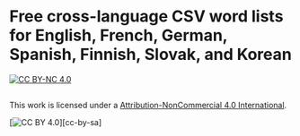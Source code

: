 # Free cross-language CSV word lists for English, French, German, Spanish, Finnish, Slovak, and Korean

[![CC BY-NC 4.0][cc-by-nc-shield]][cc-by-nc]

##

This work is licensed under a
[Attribution-NonCommercial 4.0 International][cc-by-nc].

[![CC BY 4.0][cc-by-nc-image]][cc-by-sa]

[cc-by-nc]: https://creativecommons.org/licenses/by-nc/4.0/
[cc-by-nc-image]: https://licensebuttons.net/l/by-nc/4.0/88x31.png
[cc-by-nc-shield]: https://img.shields.io/badge/License-CC%20BY--NC%204.0-lightgrey.svg

